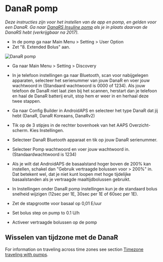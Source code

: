 # DanaR pomp

*Deze instructies zijn voor het instellen van de app en pomp, en gelden voor een DanaR. Ga naar [DanaRS Insuline pomp](./DanaRS-Insulin-Pump) als je in plaats daarvan de DanaRS hebt (verkrijgbaar na 2017).*

* In de pomp ga naar Main Menu > Setting > User Option
* Zet "8. Extended Bolus" aan.

![DanaR pomp](../images/danar1.png)

* Ga naar Main Menu > Setting > Discovery
* In je telefoon instellingen ga naar Bluetooth, scan voor nabijgelegen apparaten, selecteer het serienummer van jouw DanaR en voer jouw wachtwoord in (Standaard wachtwoord is 0000 of 1234). Als jouw telefoon de DanaR niet laat zien bij het scannen, herstart dan je telefoon en haal de DanaR batterij eruit, stop hem er weer in en herhaal deze twee stappen.

* Ga naar Config Builder in AndroidAPS en selecteer het type DanaR dat jij hebt (DanaR, DanaR Koreaans, DanaRv2)

* Tik op de 3 stipjes in de rechter bovenhoek van het AAPS Overzicht-scherm. Kies Instellingen.
* Selecteer DanaR Bluetooth apparaat en tik op jouw DanaR serienummer.
* Selecteer Pomp wachtwoord en voer jouw wachtwoord in. (Standaardwachtwoord is 1234)
* Als je wilt dat AndroidAPS de basaalstand hoger boven de 200% kan instellen, schakel dan "Gebruik vertraagde bolussen voor > 200%" in. Dat betekent wel, dat je niet kunt loopen met hoge tijdelijke basaalstanden als je vertraagde maaltijdbolussen gebruikt.
* In Instellingen onder DanaR pomp instellingen kun je de standaard bolus snelheid wijzigen (12sec per 1E, 30sec per 1E of 60sec per 1E).
* Zet de stapgrootte voor basaal op 0,01 E/uur
* Set bolus step on pump to 0.1 U/h
* Activeer vertraagde bolussen op de pomp

## Wisselen van tijdzone met de DanaR

For information on traveling across time zones see section [Timezone traveling with pumps](Timezone-traveling-danarv2-danars).